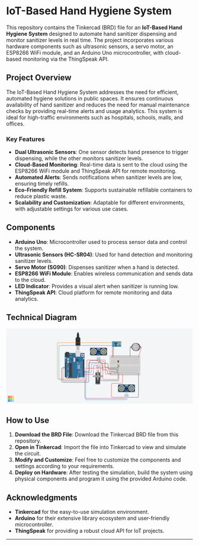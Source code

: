 # IoT-Based Hand Hygiene System

This repository contains the Tinkercad (BRD) file for an **IoT-Based Hand Hygiene System** designed to automate hand sanitizer dispensing and monitor sanitizer levels in real time. The project incorporates various hardware components such as ultrasonic sensors, a servo motor, an ESP8266 WiFi module, and an Arduino Uno microcontroller, with cloud-based monitoring via the ThingSpeak API.

## Project Overview

The IoT-Based Hand Hygiene System addresses the need for efficient, automated hygiene solutions in public spaces. It ensures continuous availability of hand sanitizer and reduces the need for manual maintenance checks by providing real-time alerts and usage analytics. This system is ideal for high-traffic environments such as hospitals, schools, malls, and offices.

### Key Features

- **Dual Ultrasonic Sensors**: One sensor detects hand presence to trigger dispensing, while the other monitors sanitizer levels.
- **Cloud-Based Monitoring**: Real-time data is sent to the cloud using the ESP8266 WiFi module and ThingSpeak API for remote monitoring.
- **Automated Alerts**: Sends notifications when sanitizer levels are low, ensuring timely refills.
- **Eco-Friendly Refill System**: Supports sustainable refillable containers to reduce plastic waste.
- **Scalability and Customization**: Adaptable for different environments, with adjustable settings for various use cases.

## Components

- **Arduino Uno**: Microcontroller used to process sensor data and control the system.
- **Ultrasonic Sensors (HC-SR04)**: Used for hand detection and monitoring sanitizer levels.
- **Servo Motor (SG90)**: Dispenses sanitizer when a hand is detected.
- **ESP8266 WiFi Module**: Enables wireless communication and sends data to the cloud.
- **LED Indicator**: Provides a visual alert when sanitizer is running low.
- **ThingSpeak API**: Cloud platform for remote monitoring and data analytics.

## Technical Diagram
![Tinkercad Circuit Diagram](https://github.com/anuz505/-IoT-Based-Hand-Hygiene-System/blob/main/IOTAssignmentMain.png)

## How to Use

1. **Download the BRD File**: Download the Tinkercad BRD file from this repository.
2. **Open in Tinkercad**: Import the file into Tinkercad to view and simulate the circuit.
3. **Modify and Customize**: Feel free to customize the components and settings according to your requirements.
4. **Deploy on Hardware**: After testing the simulation, build the system using physical components and program it using the provided Arduino code.


## Acknowledgments

- **Tinkercad** for the easy-to-use simulation environment.
- **Arduino** for their extensive library ecosystem and user-friendly microcontroller.
- **ThingSpeak** for providing a robust cloud API for IoT projects.

---


